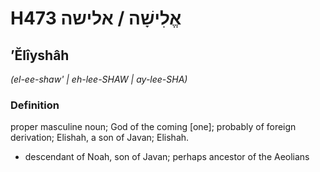 # H473 אֱלִישָׁה / אלישה

## ʼĔlîyshâh

_(el-ee-shaw' | eh-lee-SHAW | ay-lee-SHA)_

### Definition

proper masculine noun; God of the coming [one]; probably of foreign derivation; Elishah, a son of Javan; Elishah.

- descendant of Noah, son of Javan; perhaps ancestor of the Aeolians

